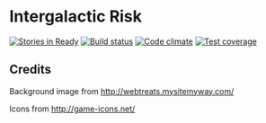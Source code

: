 # Intergalactic Risk

<a href="https://waffle.io/binary-koan/devtrain-risk">
  <img alt="Stories in Ready" src="https://badge.waffle.io/binary-koan/devtrain-risk.png?label=next%20up&title=next%20up"></a>
<a href="https://travis-ci.org/binary-koan/devtrain-risk">
  <img alt="Build status" src="https://img.shields.io/travis/binary-koan/devtrain-risk.svg?style=plastic"></a>
<a href="https://codeclimate.com/github/binary-koan/devtrain-risk">
  <img alt="Code climate" src="https://img.shields.io/codeclimate/github/binary-koan/devtrain-risk.svg?style=plastic"></a>
<a href="https://codeclimate.com/github/binary-koan/devtrain-risk/coverage">
  <img alt="Test coverage" src="https://img.shields.io/codeclimate/coverage/github/binary-koan/devtrain-risk.svg?style=plastic"></a>

## Credits

Background image from http://webtreats.mysitemyway.com/

Icons from http://game-icons.net/
